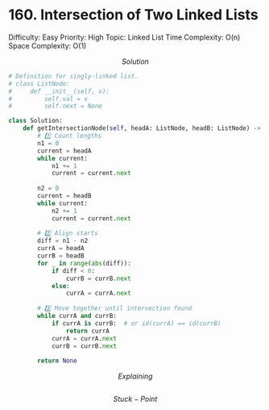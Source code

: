 # 160. Intersection of Two Linked Lists

Difficulty: Easy
Priority: High
Topic: Linked List
Time Complexity: O(n)
Space Complexity: O(1)

$$
Solution
$$

```python
# Definition for singly-linked list.
# class ListNode:
#     def __init__(self, x):
#         self.val = x
#         self.next = None

class Solution:
    def getIntersectionNode(self, headA: ListNode, headB: ListNode) -> Optional[ListNode]:
        # 1️⃣ Count lengths
        n1 = 0
        current = headA
        while current:
            n1 += 1
            current = current.next
        
        n2 = 0    
        current = headB
        while current:
            n2 += 1
            current = current.next
        
        # 2️⃣ Align starts
        diff = n1 - n2
        currA = headA
        currB = headB
        for _ in range(abs(diff)):
            if diff < 0:
                currB = currB.next
            else:
                currA = currA.next
        
        # 3️⃣ Move together until intersection found
        while currA and currB:
            if currA is currB:  # or id(currA) == id(currB)
                return currA
            currA = currA.next
            currB = currB.next
        
        return None
```

$$
Explaining
$$

```

```

$$
Stuck-Point
$$

```

```